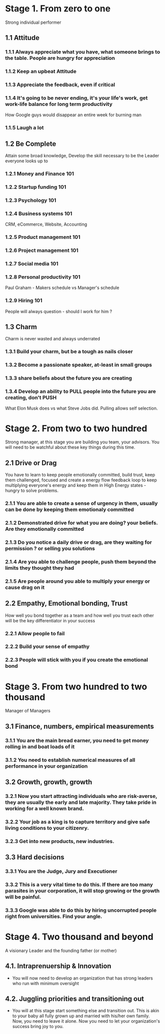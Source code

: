 # Stage 1. From zero to one
Strong individual performer

## 1.1 Attitude

### 1.1.1 Always appreciate what you have, what someone brings to the table. People are hungry for appreciation

### 1.1.2 Keep an upbeat Attitude

### 1.1.3 Appreciate the feedback, even if critical

### 1.1.4 It's going to be never ending, it's your life's work, get work-life balance for long term productivity
How Google guys would disappear an entire week for burning man

### 1.1.5 Laugh a lot

## 1.2 Be Complete
Attain some broad knowledge, Develop the skill necessary to be the Leader everyone looks up to

### 1.2.1 Money and Finance 101

### 1.2.2 Startup funding 101

### 1.2.3 Psychology 101

### 1.2.4 Business systems 101
CRM, eCommerce, Website, Accounting

### 1.2.5 Product management 101

### 1.2.6 Project management 101

### 1.2.7 Social media 101

### 1.2.8 Personal productivity 101
Paul Graham - Makers schedule vs Manager's schedule

### 1.2.9 Hiring 101
People will always question - should I work for him ?

## 1.3 Charm
Charm is never wasted and always underrated

### 1.3.1 Build your charm, but be a tough as nails closer

### 1.3.2 Become a passionate speaker, at-least in small groups

### 1.3.3 share beliefs about the future you are creating

### 1.3.4 Develop an ability to PULL people into the future you are creating, don't PUSH
What Elon Musk does vs what Steve Jobs did.  Pulling allows self selection.

# Stage 2. From two to two hundred
Strong manager, at this stage you are building you team, your advisors. You will need to be watchful about these key things during this time.

## 2.1 Drive or Drag
You have to learn to keep people emotionally committed, build trust, keep them challenged, focused and create a energy flow feedback loop to keep multiplying everyone's energy and keep them in High Energy states - hungry to solve problems.

### 2.1.1 You are able to create a sense of urgency in them, usually can be done by keeping them emotionaly committed

### 2.1.2 Demonstrated drive for what you are doing? your beliefs. Are they emotionally committed

### 2.1.3 Do you notice a daily drive or drag, are they waiting for permission ? or selling you solutions

### 2.1.4 Are you able to challenge people, push them beyond the limits they thought they had

### 2.1.5 Are people around you able to multiply your energy or cause drag on it

## 2.2 Empathy, Emotional bonding, Trust
How well you bond together as a team and how well you trust each other will be the key differentiator in your success

### 2.2.1 Allow people to fail

### 2.2.2 Build your sense of empathy

### 2.2.3 People will stick with you if you create the emotional bond

# Stage 3. From two hundred to two thousand
Manager of Managers

## 3.1 Finance, numbers, empirical measurements

### 3.1.1 You are the main bread earner, you need to get money rolling in and boat loads of it

### 3.1.2 You need to establish numerical measures of all performance in your organization

## 3.2 Growth, growth, growth

### 3.2.1 Now you start attracting individuals who are risk-averse, they are usually the early and late majority. They take pride in working for a well known brand.

### 3.2.2 Your job as a king is to capture territory and give safe living conditions to your citizenry.

### 3.2.3 Get into new products, new industries.

## 3.3 Hard decisions

### 3.3.1 You are the Judge, Jury and Executioner

### 3.3.2 This is a very vital time to do this. If there are too many parasites in your corporation, it will stop growing or the growth will be painful.

### 3.3.3 Google was able to do this by hiring uncorrupted people right from universities. Find your angle.

# Stage 4. Two thousand and beyond
A visionary Leader and the founding father (or mother)

## 4.1. Intraprenuership & Innovation
- You will now need to develop an organization that has strong leaders who run with minimum oversight

## 4.2. Juggling priorities and transitioning out
- You will at this stage start something else and transition out. This is akin to your baby all fully grown up and married with his/her own family.  Now, you need to leave it alone. Now you need to let your organization's success bring joy to you.
